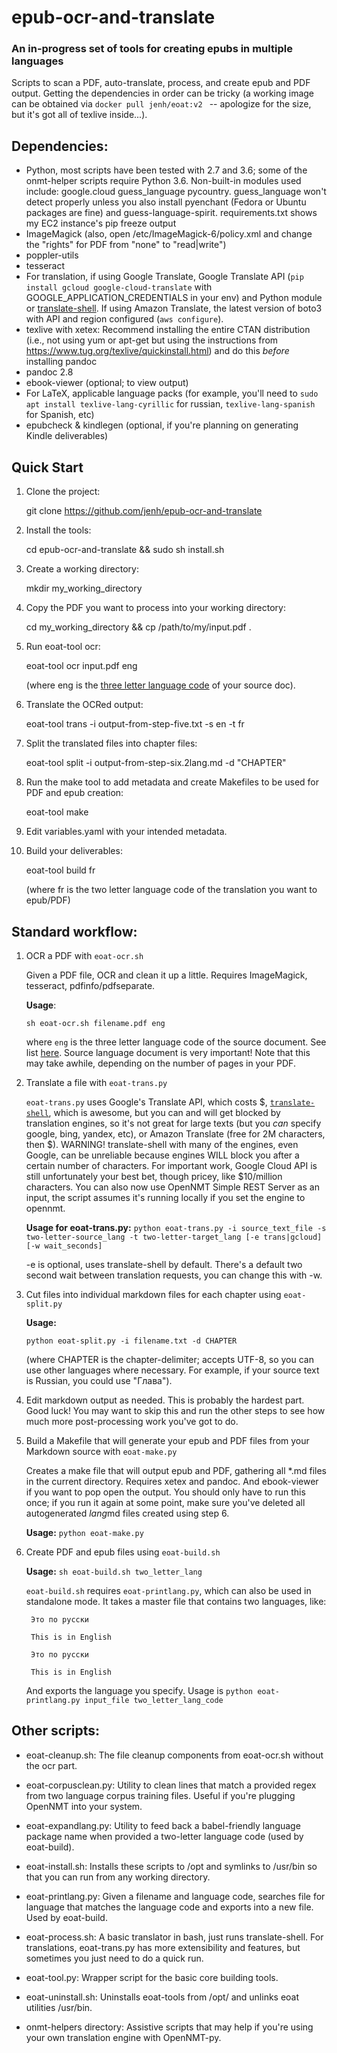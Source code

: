 # epub-ocr-and-translate

### An in-progress set of tools for creating epubs in multiple languages

Scripts to scan a PDF, auto-translate, process, and create epub and PDF output. Getting the dependencies in order can be tricky (a working image can be obtained via ``docker pull jenh/eoat:v2
`` -- apologize for the size, but it's got all of texlive inside...).

## Dependencies:
- Python, most scripts have been tested with 2.7 and 3.6; some of the onmt-helper scripts require Python 3.6. Non-built-in modules used include: google.cloud guess_language pycountry. guess_language won't detect properly unless you also install pyenchant (Fedora or Ubuntu packages are fine) and guess-language-spirit. requirements.txt shows my EC2 instance's pip freeze output
- ImageMagick (also, open /etc/ImageMagick-6/policy.xml and change the "rights" for PDF from "none" to "read|write")
- poppler-utils
- tesseract
- For translation, if using Google Translate, Google Translate API (`pip install gcloud google-cloud-translate` with GOOGLE\_APPLICATION\_CREDENTIALS in your env) and Python module or [translate-shell](https://github.com/soimort/translate-shell). If using Amazon Translate, the latest version of boto3 with API and region configured (`aws configure`).
- texlive with xetex: Recommend installing the entire CTAN distribution (i.e., not using yum or apt-get but using the instructions from https://www.tug.org/texlive/quickinstall.html) and do this *before* installing pandoc
- pandoc 2.8
- ebook-viewer (optional; to view output)
- For LaTeX, applicable language packs (for example, you'll need to `sudo apt install texlive-lang-cyrillic` for russian, `texlive-lang-spanish` for Spanish, etc)
- epubcheck & kindlegen (optional, if you're planning on generating Kindle deliverables)

## Quick Start

1. Clone the project: 
  
   git clone https://github.com/jenh/epub-ocr-and-translate

2. Install the tools: 
  
   cd epub-ocr-and-translate && sudo sh install.sh

3. Create a working directory:

   mkdir my\_working\_directory

4. Copy the PDF you want to process into your working directory:

    cd my\_working\_directory && cp /path/to/my/input.pdf . 

5. Run eoat-tool ocr:

    eoat-tool ocr input.pdf eng 

    (where eng is the [three letter language code](https://www.loc.gov/standards/iso639-2/php/code_list.php) of your source doc).

6. Translate the OCRed output:

    eoat-tool trans -i output-from-step-five.txt -s en -t fr

7. Split the translated files into chapter files:

    eoat-tool split -i output-from-step-six.2lang.md -d "CHAPTER"

8. Run the make tool to add metadata and create Makefiles to be used for PDF and epub creation:

   eoat-tool make

9. Edit variables.yaml with your intended metadata.

10. Build your deliverables:

    eoat-tool build fr 

    (where fr is the two letter language code of the translation you want to epub/PDF)

## Standard workflow:

1. OCR a PDF with `eoat-ocr.sh`

    Given a PDF file, OCR and clean it up a little. Requires ImageMagick, tesseract, pdfinfo/pdfseparate. 

    **Usage**: 

    `sh eoat-ocr.sh filename.pdf eng`

    where `eng` is the three letter language code of the source document. See list [here](http://www.loc.gov/standards/iso639-2/php/code_list.php). Source language document is very important! Note that this may take awhile, depending on the number of pages in your PDF. 

2. Translate a file with `eoat-trans.py`

    `eoat-trans.py` uses Google's Translate API, which costs $, [`translate-shell`](https://github.com/soimort/translate-shell), which is awesome, but you can and will get blocked by translation engines, so it's not great for large texts (but you *can* specify google, bing, yandex, etc), or Amazon Translate (free for 2M characters, then $). WARNING! translate-shell with many of the engines, even Google, can be unreliable because engines WILL block you after a certain number of characters. For important work, Google Cloud API is still unfortunately your best bet, though pricey, like $10/million characters. You can also now use OpenNMT Simple REST Server as an input, the script assumes it's running locally if you set the engine to opennmt.

    **Usage for eoat-trans.py:** `python eoat-trans.py -i source_text_file -s two-letter-source_lang -t two-letter-target_lang [-e trans|gcloud] [-w wait_seconds]`


    -e is optional, uses translate-shell by default. There's a default two second wait between translation requests, you can change this with -w.

3. Cut files into individual markdown files for each chapter using ``eoat-split.py``
   
    **Usage:** 
    
    `python eoat-split.py -i filename.txt -d CHAPTER` 
    
    (where CHAPTER is the chapter-delimiter; accepts UTF-8, so you can use other languages where necessary. For example, if your source text is Russian, you could use "Глава"). 

4. Edit markdown output as needed. This is probably the hardest part. Good luck! You may want to skip this and run the other steps to see how much more post-processing work you've got to do. 

5. Build a Makefile that will generate your epub and PDF files from your Markdown source with `eoat-make.py`

    Creates a make file that will output epub and PDF, gathering all *.md files in the current directory. Requires xetex and pandoc. And ebook-viewer if you want to pop open the output. You should only have to run this once; if you run it again at some point, make sure you've deleted all autogenerated *lang*md files created using step 6.

    **Usage:** `python eoat-make.py`

6. Create PDF and epub files using `eoat-build.sh`

    **Usage:** `sh eoat-build.sh two_letter_lang`

    `eoat-build.sh` requires `eoat-printlang.py`, which can also be used in standalone mode. It takes a master file that contains two languages, like:

        Это по русски

        This is in English

        Это по русски

        This is in English

    And exports the language you specify. Usage is ``python eoat-printlang.py input_file two_letter_lang_code``

## Other scripts:

- eoat-cleanup.sh: The file cleanup components from eoat-ocr.sh without the ocr part.

- eoat-corpusclean.py: Utility to clean lines that match a provided regex from two language corpus training files. Useful if you're plugging OpenNMT into your system.

- eoat-expandlang.py: Utility to feed back a babel-friendly language package name when provided a two-letter language code (used by eoat-build). 

- eoat-install.sh: Installs these scripts to /opt and symlinks to /usr/bin so that you can run from any working directory.

- eoat-printlang.py: Given a filename and language code, searches file for language that matches the language code and exports into a new file. Used by eoat-build.

- eoat-process.sh: A basic translator in bash, just runs translate-shell. For translations, eoat-trans.py has more extensibility and features, but sometimes you just need to do a quick run.

- eoat-tool.py: Wrapper script for the basic core building tools.

- eoat-uninstall.sh: Uninstalls eoat-tools from /opt/ and unlinks eoat utilities /usr/bin.

- onmt-helpers directory: Assistive scripts that may help if you're using your own translation engine with OpenNMT-py. 
